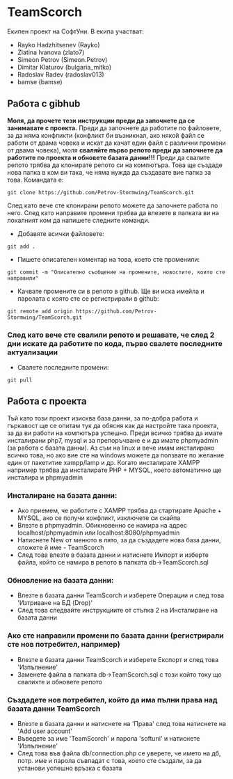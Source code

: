 # TeamScorch
Екипен проект на СофтУни. В екипа участват: 
* Rayko Hadzhitsenev (Rayko)
* Zlatina Ivanova (zlato7)
* Simeon Petrov (Simeon.Petrov)
* Dimitar Klaturov (bulgaria_mitko)
* Radoslav Radev (radoslav013)
* bamse (bamse)

## Работа с gibhub
**Моля, да прочете тези инструкции преди да започнете да се занимавате с проекта.** Преди да започнете да работите по файловете, за да няма конфликти (конфликт би възникнал, ако някой файл се работи от двама човека и искат да качат един файл с различни промени от двама човека), моля **сваляйте първо репото преди да започнете да работите по проекта и обновете базата данни!!!** Преди да свалите репото трябва да клонирате репото си на компютъра. Това ще създаде нова папка в ком ви така, че няма нужда да създавате вие папка за това. Командата е:
```
git clone https://github.com/Petrov-Stormwing/TeamScorch.git
```
След като вече сте клонирани репото можете да започнете работа по него. След като направите промени трябва да влезете в папката ви на локалният ком да напишете следните команди. 
- Добавяте всички файловете:
```
git add .
```
- Пишете описателен коментар на това, което сте променили:
```
git commit -m "Описателно съобщение на промените, новостите, които сте направили"
```
- Качвате промените си в репото в github. Ще ви иска имейла и паролата с която сте се регистрирали в github:
```
git remote add origin https://github.com/Petrov-Stormwing/TeamScorch.git
```

### След като вече сте свалили репото и решавате, че след 2 дни искате да работите по кода, първо свалете последните актуализации
- Свалете последните промени:
```
git pull
```

## Работа с проекта
Тъй като този проект изисква база данни, за по-добра работа и гъркавост ще се опитам тук да обясня как да настройте така проекта, за да ви работи на компютъра успешно. Преди всичко трябва да имате инсталирани php7, mysql и за препоръчване е и да имате phpmyadmin (за работа с базата данни). Аз съм на linux и вече имам инсталирано всичко това, но ако вие сте на windows можете да ползвате по желание един от пакетитие xampp/lamp и др. Когато инсталирате XAMPP например трябва да инсталирате PHP + MYSQL, което автоматично ще инсталира и phpmyadmin

### Инсталиране на базата данни:
- Ако приемем, че работите с XAMPP трябва да стартирате Apache + MYSQL, ако се получи конфликт, изключете си скайпа
- Влезте в phpmyadmin. Обикновенно се намира на адрес localhost/phpmyadmin или localhost:8080/phpmyadmin 
- Натиснете New от менюто в лято, за да създадете нова база данни, сложете й име - TeamScorch
- След това влезте в базата данни и натиснете Импорт и изберте файла, който се намира в репото в папката db->TeamScorch.sql

### Обновление на базата данни:
- Влезте в базата данни TeamScorch и изберете Операции и след това 'Изтриване на БД (Drop)' 
- След това следвайте инструкциите от стъпка 2 на Инсталиране на базата данни

### Ако сте направили промени по базата данни (регистрирали сте нов потребител, например)
- Влезте в базата данни TeamScorch и изберете Експорт и след това 'Изпълнение'
- Заменете файла в папката db->TeamScorch.sql с този който току що свалихте и обновете репото

### Създадете нов потребител, който да има пълни права над базата данни TeamScorch
- Влезте в базата данни и натиснете на 'Права' след това натиснете на 'Add user account'
- Въведете за име 'TeamScorch' и парола 'softuni' и натиснете 'Изпълнение'
- След това във файла db/connection.php се уверете, че името на дб, потр. име и парола съвпадат с това, което сте създали, за да установи успешно връзка с базата
